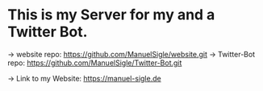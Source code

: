 # This is my Server for my and a Twitter Bot. 
  -> website repo:      https://github.com/ManuelSigle/website.git
  -> Twitter-Bot repo:  https://github.com/ManuelSigle/Twitter-Bot.git

  -> Link to my Website: https://manuel-sigle.de
  
